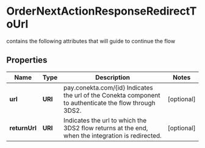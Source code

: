 

# OrderNextActionResponseRedirectToUrl

contains the following attributes that will guide to continue the flow

## Properties

| Name | Type | Description | Notes |
|------------ | ------------- | ------------- | -------------|
|**url** | **URI** | pay.conekta.com/{id} Indicates the url of the Conekta component to authenticate the flow through 3DS2. |  [optional] |
|**returnUrl** | **URI** | Indicates the url to which the 3DS2 flow returns at the end, when the integration is redirected. |  [optional] |



